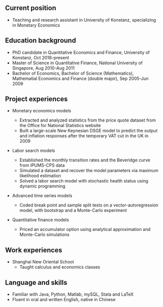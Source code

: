 ## Current position
- Teaching and research assistant in University of Konstanz, specializing in Monetary Economics

## Education background
- PhD candidate in Quantitative Economics and Finance, University of Konstanz, Oct 2018-present
- Master of Science in Quantitative Finance, National University of Singapore, Aug 2010-Aug 2011
- Bachelor of Economics, Bachelor of Science (Mathematics), Mathematial Economics and Finance (double major), Sep 2005-Jun 2009

## Project experiences
- Monetary economics models
  - Extracted and analyzed statistics from the price quote dataset from the Office for National Statistics website
  - Built a large-scale New Keynesian DSGE model to predict the output and inflation responses after the temporary
VAT cut in the UK in 2009

- Labor search models
  - Established the monthly transition rates and the Beveridge curve from IPUMS-CPS data 
  - Simulated a dataset and recover the model parameters via maximum likelihood estimation 
  - Solved a labor search model with stochastic health status using dynamic programming

- Advanced time series models
  - Coded break point and sample split tests on a vector-autoregression model, with bootstrap and a Monte-Carlo experiment

- Quantitative finance models
  - Priced an accumulator option using analytical approximation and Monte-Carlo simulations

## Work experiences
- Shanghai New Oriental School
  - Taught calculus and economics classes

## Language and skills
- Familiar with Java, Python, Matlab, mySQL, Stata and LaTeX
- Fluent in oral and written English, native in Chinese
